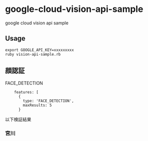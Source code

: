 # google-cloud-vision-api-sample

google cloud vision api sample



## Usage

```
export GOOGLE_API_KEY=xxxxxxxxx
ruby vision-api-sample.rb
```

## 顔認証

FACE_DETECTION

```
    features: [
      {
        type: 'FACE_DETECTION',
        maxResults: 5
      }
```

以下検証結果

### 宮川

